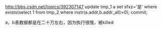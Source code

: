 http://bbs.csdn.net/topics/392307147
update tmp_1 a set sfxz='是' where exists(select 1 from tmp_2  where instr(a.addr,b.addr_all)>0);
commit;


a，b表数据都是在二十万左右，因为执行很慢，被killed 